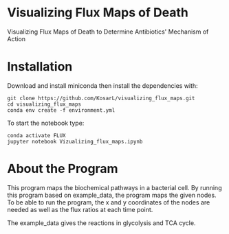 # Visualizing Flux Maps of Death
Visualizing Flux Maps of Death to Determine Antibiotics' Mechanism of Action 

# Installation
Download and install miniconda then install the dependencies with: 

    git clone https://github.com/KosarL/visualizing_flux_maps.git
    cd visualizing_flux_maps
    conda env create -f environment.yml
    
To start the notebook type:

    conda activate FLUX
    jupyter notebook Vizualizing_flux_maps.ipynb
    
# About the Program 
This program maps the biochemical pathways in a bacterial cell. 
By running this program based on example_data, the program maps the given nodes. 
To be able to run the program, the x and y coordinates of the nodes are needed as well as the flux ratios at each time point. 

The example_data gives the reactions in glycolysis and TCA cycle. 

  
